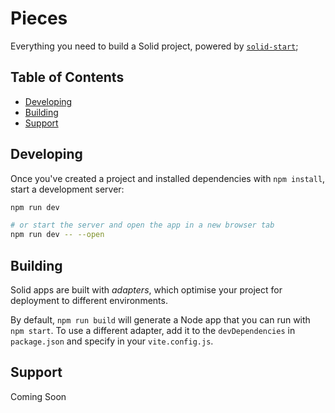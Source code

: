 # Pieces

Everything you need to build a Solid project, powered by [`solid-start`](https://start.solidjs.com);

## Table of Contents

- [Developing](#Develop)
- [Building](#Building)
- [Support](#Support)


## Developing

Once you've created a project and installed dependencies with `npm install`, start a development server:

```bash
npm run dev

# or start the server and open the app in a new browser tab
npm run dev -- --open
```

## Building

Solid apps are built with _adapters_, which optimise your project for deployment to different environments.

By default, `npm run build` will generate a Node app that you can run with `npm start`. To use a different adapter, add it to the `devDependencies` in `package.json` and specify in your `vite.config.js`.

## Support
Coming Soon